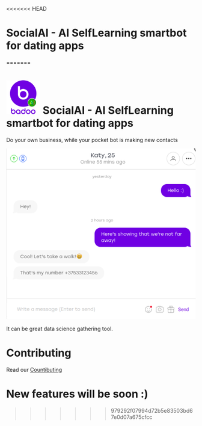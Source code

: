<<<<<<< HEAD
# SocialAI - AI SelfLearning smartbot for dating apps


=======
# <img src="/img/Badoo.png" alt="Logo" height="90" width="90"></img> SocialAI - AI SelfLearning smartbot for dating apps


Do your own business, while your pocket bot is making new contacts


![](/img/Screenshot0.png?raw=true "Screen0")

  
It can be great data science gathering tool.

<h1>Contributing</h1>
Read our <a href="Contributing.md">Countibuting<a/>

# New features will be soon :)

>>>>>>> 979292f07994d72b5e83503bd67e0d07a675cfcc
